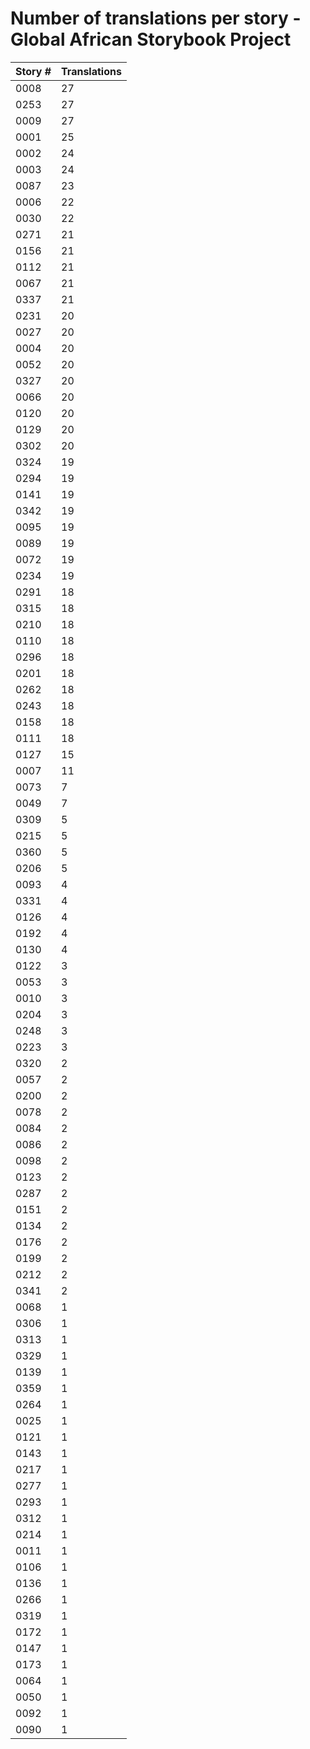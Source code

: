# Number of translations per story - Global African Storybook Project

Story # | Translations
------- | ------------
0008 | 27
0253 | 27
0009 | 27
0001 | 25
0002 | 24
0003 | 24
0087 | 23
0006 | 22
0030 | 22
0271 | 21
0156 | 21
0112 | 21
0067 | 21
0337 | 21
0231 | 20
0027 | 20
0004 | 20
0052 | 20
0327 | 20
0066 | 20
0120 | 20
0129 | 20
0302 | 20
0324 | 19
0294 | 19
0141 | 19
0342 | 19
0095 | 19
0089 | 19
0072 | 19
0234 | 19
0291 | 18
0315 | 18
0210 | 18
0110 | 18
0296 | 18
0201 | 18
0262 | 18
0243 | 18
0158 | 18
0111 | 18
0127 | 15
0007 | 11
0073 | 7
0049 | 7
0309 | 5
0215 | 5
0360 | 5
0206 | 5
0093 | 4
0331 | 4
0126 | 4
0192 | 4
0130 | 4
0122 | 3
0053 | 3
0010 | 3
0204 | 3
0248 | 3
0223 | 3
0320 | 2
0057 | 2
0200 | 2
0078 | 2
0084 | 2
0086 | 2
0098 | 2
0123 | 2
0287 | 2
0151 | 2
0134 | 2
0176 | 2
0199 | 2
0212 | 2
0341 | 2
0068 | 1
0306 | 1
0313 | 1
0329 | 1
0139 | 1
0359 | 1
0264 | 1
0025 | 1
0121 | 1
0143 | 1
0217 | 1
0277 | 1
0293 | 1
0312 | 1
0214 | 1
0011 | 1
0106 | 1
0136 | 1
0266 | 1
0319 | 1
0172 | 1
0147 | 1
0173 | 1
0064 | 1
0050 | 1
0092 | 1
0090 | 1
